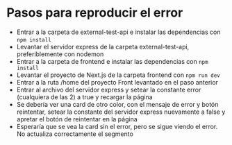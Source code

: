 # Pasos para reproducir el error

- Entrar a la carpeta de external-test-api e instalar las dependencias con `npm install`
- Levantar el servidor express de la carpeta external-test-api, preferiblemente con nodemon
- Entrar a la carpeta de frontend e instalar las dependencias con `npm install`
- Levantar el proyecto de Next.js de la carpeta frontend con `npm run dev`
- Entrar a la ruta /home del proyecto Front levantado en el paso anterior
- Entrar al archivo del servidor express y setear la constante error (cualquiera de las 2) a true y recargar la página
- Se debería ver una card de otro color, con el mensaje de error y botón reintentar, setear la constante del servidor express nuevamente a false y apretar el botón de reintentar en la página
- Esperaría que se vea la card sin el error, pero se sigue viendo el error. No actualiza correctamente el segmento
